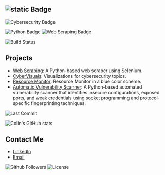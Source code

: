 ## ![static Badge](https://img.shields.io/badge/Colin-blue) 

![Cybersecurity Badge](https://img.shields.io/badge/Cybersecurity-Tools-brightwhite.svg?logo=security)

![Python Badge](https://img.shields.io/badge/Python-3.9-blue.svg?logo=python)
![Web Scraping Badge](https://img.shields.io/badge/Web%20Scraping-Selenium-green.svg?logo=selenium)

![Build Status](https://img.shields.io/badge/Build-Passing-brightgreen)
## Projects
- [Web Scraping](https://github.com/ColinDragon/web-scraper): A Python-based web scraper using Selenium.
- [CyberVisuals](https://github.com/ColinDragon/CyberVisuals): Visualizations for cybersecurity topics.
- [Resource Monitor](https://github.com/ColinDragon/AquaResourceMonitor): Resource Monitor in a blue color scheme.
- [Automatic Vulnerability Scanner](https://img.shields.io/badge/AUTOMATIC%20VULNERABILITY%20SCANNER-In%20Progress-blue?style=for-the-badge&logo=security&logoColor=white): A Python-based automated vulnerability scanner that identifies insecure configurations, exposed ports, and weak credentials using socket programming and protocol-specific fingerprinting techniques.


![Last Commit](https://img.shields.io/badge/Last%20Commit-2025--04--18-blue?logo=git&logoColor=brightwhite&style=for-the-badge)

![Colin's GitHub stats](https://github-readme-stats.vercel.app/api?username=ColinDragon&show_icons=true&hide_title=true)

## Contact Me
- [LinkedIn](https://www.linkedin.com/in/colinmckay638/)
- [Email](colinmcka03@gmail.com)

![Github Followers](https://img.shields.io/github/followers/colinDragon?labelColor=darkgrey&color=blue)
![License](https://img.shields.io/badge/License-MIT-yellowgreen)
